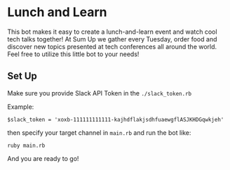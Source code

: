 # Lunch and Learn
This bot makes it easy to create a lunch-and-learn event and watch cool tech talks together! At Sum Up we gather every Tuesday, order food and discover new topics presented at tech conferences all around the world. Feel free to utilize this little bot to your needs!

## Set Up
Make sure you provide Slack API Token in the `./slack_token.rb`   

Example:      
```
$slack_token = 'xoxb-111111111111-kajhdflakjsdhfuaewgflASJKHDGqwkjeh'
```

then specify your target channel in `main.rb` and run the bot like:    

```
ruby main.rb
```

And you are ready to go!


